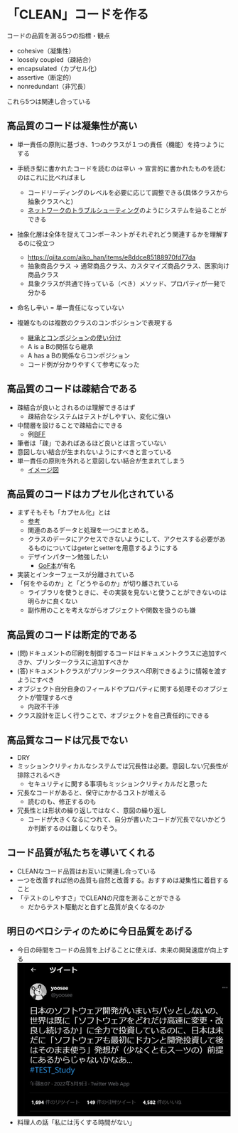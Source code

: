 # 「CLEAN」コードを作る

コードの品質を測る5つの指標・観点

- cohesive（凝集性）
- loosely coupled（疎結合）
- encapsulated（カプセル化）
- assertive（断定的）
- nonredundant（非冗長）

これら5つは関連し合っている
## 高品質のコードは凝集性が高い
- 単一責任の原則に基づき、1つのクラスが１つの責任（機能）を持つようにする
- 手続き型に書かれたコードを読むのは辛い -> 宣言的に書かれたものを読むのはこれに比べればまし
  - コードリーディングのレベルを必要に応じて調整できる(具体クラスから抽象クラスへと)
  - [ネットワークのトラブルシューティング](https://avinton.com/blog/2017/10/linux-network-troubleshooting/)のようにシステムを辿ることができる
- 抽象化層は全体を捉えてコンポーネントがそれぞれどう関連するかを理解するのに役立つ
  - https://qiita.com/aiko_han/items/e8ddce85188970fd77da
  - 抽象商品クラス -> 通常商品クラス、カスタマイズ商品クラス、医家向け商品クラス
  - 具象クラスが共通で持っている（べき）メソッド、プロパティが一発で分かる

- 命名し辛い = 単一責任になっていない
- 複雑なものは複数のクラスのコンポジションで表現する
  - [継承とコンポジションの使い分け](https://4geek.net/difference-between-inheritance-and-composition/)
  - A is a Bの関係なら継承
  - A has a Bの関係ならコンポジション
  - コード例が分かりやすくて参考になった

## 高品質のコードは疎結合である
- 疎結合が良いとされるのは理解できるはず
  - 疎結合なシステムはテストがしやすい、変化に強い
- 中間層を設けることで疎結合にできる
  - 例[BFF](https://qiita.com/souhei-etou/items/d5de99bb8cba1c59d393)
- 筆者は「疎」であればあるほど良いとは言っていない
- 意図しない結合が生まれないようにすべきと言っている
- 単一責任の原則を外れると意図しない結合が生まれてしまう
  - [イメージ図](https://docs.google.com/presentation/d/1f0PpIDddg-eIpEQOZJ5mL1pJlG_EPhFfnd60Ew4ADVw/edit#slide=id.g134e21c3752_0_0)

## 高品質のコードはカプセル化されている
- まずそもそも「カプセル化」とは
  - [参考](https://docwiki.embarcadero.com/Support/ja/C%2B%2B%E3%81%AE%E5%9F%BA%E7%A4%8E:%E3%82%AB%E3%83%97%E3%82%BB%E3%83%AB%E5%8C%96%E3%81%AB%E3%81%A4%E3%81%84%E3%81%A6%E5%AD%A6%E3%81%B6)
  - 関連のあるデータと処理を一つにまとめる。
  - クラスのデータにアクセスできないようにして、アクセスする必要があるものについてはgeterとsetterを用意するようにする
  - デザインパターン勉強したい
    - [GoF本](https://www.amazon.co.jp/%E3%82%AA%E3%83%96%E3%82%B8%E3%82%A7%E3%82%AF%E3%83%88%E6%8C%87%E5%90%91%E3%81%AB%E3%81%8A%E3%81%91%E3%82%8B%E5%86%8D%E5%88%A9%E7%94%A8%E3%81%AE%E3%81%9F%E3%82%81%E3%81%AE%E3%83%87%E3%82%B6%E3%82%A4%E3%83%B3%E3%83%91%E3%82%BF%E3%83%BC%E3%83%B3-%E3%82%A8%E3%83%AA%E3%83%83%E3%82%AF-%E3%82%AC%E3%83%B3%E3%83%9E/dp/4797311126)が有名
- 実装とインターフェースが分離されている
- 「何をやるのか」と「どうやるのか」が切り離されている
  - ライブラリを使うときに、その実装を見ないと使うことができないのは明らかに良くない
  - 副作用のことを考えながらオブジェクトや関数を扱うのも嫌

## 高品質のコードは断定的である
- (問)ドキュメントの印刷を制御するコードはドキュメントクラスに追加すべきか、プリンタークラスに追加すべきか
- (答)ドキュメントクラスがプリンタークラスへ印刷できるように情報を渡すようにすべき
- オブジェクト自分自身のフィールドやプロパティに関する処理そのオブジェクトが管理するべき
  - 内政不干渉
- クラス設計を正しく行うことで、オブジェクトを自己責任的にできる

## 高品質なコードは冗長でない
- DRY
- ミッションクリティカルなシステムでは冗長性は必要。意図しない冗長性が排除されるべき
  - セキュリティに関する事項もミッションクリティカルだと思った
- 冗長なコードがあると、保守にかかるコストが増える
  - 読むのも、修正するのも
- 冗長性とは形状の繰り返しではなく、意図の繰り返し
  - コードが大きくなるにつれて、自分が書いたコードが冗長でないかどうか判断するのは難しくなりそう。

## コード品質が私たちを導いてくれる
- CLEANなコード品質はお互いに関連し合っている
- 一つを改善すれば他の品質も自然と改善する。おすすめは凝集性に着目すること
- 「テストのしやすさ」でCLEANの尺度を測ることができる
  - だからテスト駆動だと自ずと品質が良くなるのか

## 明日のベロシティのために今日品質をあげる
- 今日の時間をコードの品質を上げることに使えば、未来の開発速度が向上する
  ![](./images/asdf.jpg)
- 料理人の話「私には汚くする時間がない」
